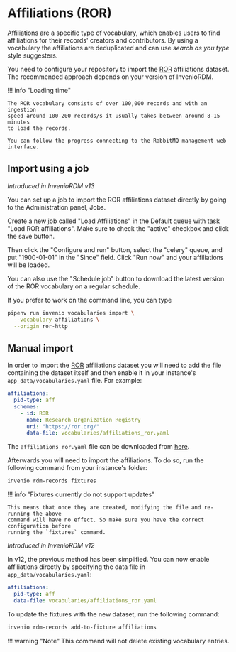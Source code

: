 # Affiliations (ROR)

Affiliations are a specific type of vocabulary, which enables users to find affiliations
for their records' creators and contributors. By using a vocabulary the affiliations are
deduplicated and can use *search as you type* style suggesters.

You need to configure your repository to import the [ROR](https://ror.org)
affiliations dataset. The recommended approach depends on your version of
InvenioRDM.

!!! info "Loading time"

    The ROR vocabulary consists of over 100,000 records and with an ingestion
    speed around 100-200 records/s it usually takes between around 8-15 minutes
    to load the records.

    You can follow the progress connecting to the RabbitMQ management web interface.

## Import using a job

_Introduced in InvenioRDM v13_

You can set up a job to import the ROR affiliations dataset directly by going
to the Administration panel, Jobs.

Create a new job called "Load Affiliations" in the Default queue with task "Load ROR affiliations". Make
sure to check the "active" checkbox and click the save button.

Then click the "Configure and run" button, select the "celery" queue, and put
"1900-01-01" in the "Since" field. Click "Run now" and your affiliations will
be loaded.

You can also use the "Schedule job" button to download the latest version of
the ROR vocabulary on a regular schedule.

If you prefer to work on the command line, you can type

```bash
pipenv run invenio vocabularies import \
  --vocabulary affiliations \
  --origin ror-http
```

## Manual import

In order to import the [ROR](https://ror.org) affiliations dataset you will need to add
the file containing the dataset itself and then enable it in your instance's `app_data/vocabularies.yaml`
file. For example:

```yaml
affiliations:
  pid-type: aff
  schemes:
    - id: ROR
      name: Research Organization Registry
      uri: "https://ror.org/"
      data-file: vocabularies/affiliations_ror.yaml
```

The `affiliations_ror.yaml` file can be downloaded from [here](https://github.com/inveniosoftware/cookiecutter-invenio-rdm/raw/master/%7B%7Bcookiecutter.project_shortname%7D%7D/app_data/vocabularies/affiliations_ror.yaml).

Afterwards you will need to import the affiliations. To do so, run the following command
from your instance's folder:

```bash
invenio rdm-records fixtures
```

!!! info "Fixtures currently do not support updates"

    This means that once they are created, modifying the file and re-running the above
    command will have no effect. So make sure you have the correct configuration before
    running the `fixtures` command.

_Introduced in InvenioRDM v12_

In v12, the previous method has been simplified. You can now enable affiliations directly by specifying the data file in `app_data/vocabularies.yaml`:

```yaml
affiliations:
  pid-type: aff
  data-file: vocabularies/affiliations_ror.yaml
```

To update the fixtures with the new dataset, run the following command:

```bash
invenio rdm-records add-to-fixture affiliations
```

!!! warning "Note"
    This command will not delete existing vocabulary entries.
